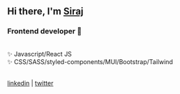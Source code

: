 ## Hi there, I'm [Siraj]  

### Frontend developer 🚧
<br/>
✨ Javascript/React JS <br/>
✨ CSS/SASS/styled-components/MUI/Bootstrap/Tailwind <br/>
<br/>

[linkedin] | [twitter]

<br/>

[Siraj]: https://portfolio-2-0-hazel-one.vercel.app/
[twitter]: https://twitter.com/engsiraj_
[linkedin]: https://linkedin.com/in/engsiraj

